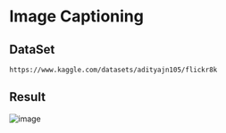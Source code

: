 # Image Captioning

## DataSet
```
https://www.kaggle.com/datasets/adityajn105/flickr8k
```
## Result
![image](https://github.com/sonalrajsr/Image_captioning/assets/123736054/e0617442-cf02-46a9-8e49-b09654e1f41b)
